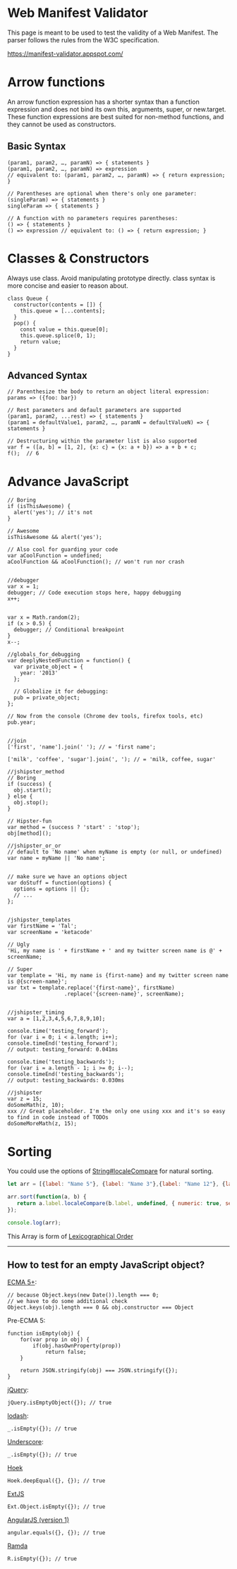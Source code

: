 # Web Manifest Validator

This page is meant to be used to test the validity of a Web Manifest. The parser follows the rules from the W3C specification.

https://manifest-validator.appspot.com/


# Arrow functions

An arrow function expression has a shorter syntax than a function expression and does not bind its own this, arguments, super, or new.target. These function expressions are best suited for non-method functions, and they cannot be used as constructors.

## Basic Syntax

````JS
(param1, param2, …, paramN) => { statements }
(param1, param2, …, paramN) => expression
// equivalent to: (param1, param2, …, paramN) => { return expression; }

// Parentheses are optional when there's only one parameter:
(singleParam) => { statements }
singleParam => { statements }

// A function with no parameters requires parentheses:
() => { statements }
() => expression // equivalent to: () => { return expression; }
````

# Classes & Constructors
Always use class. Avoid manipulating prototype directly.
class syntax is more concise and easier to reason about.
````JS
class Queue {
  constructor(contents = []) {
    this.queue = [...contents];
  }
  pop() {
    const value = this.queue[0];
    this.queue.splice(0, 1);
    return value;
  }
}
````

## Advanced Syntax
````JS
// Parenthesize the body to return an object literal expression:
params => ({foo: bar})

// Rest parameters and default parameters are supported
(param1, param2, ...rest) => { statements }
(param1 = defaultValue1, param2, …, paramN = defaultValueN) => { statements }

// Destructuring within the parameter list is also supported
var f = ([a, b] = [1, 2], {x: c} = {x: a + b}) => a + b + c;
f();  // 6
````


# Advance JavaScript


````JS
// Boring
if (isThisAwesome) {
  alert('yes'); // it's not
}

// Awesome
isThisAwesome && alert('yes');

// Also cool for guarding your code
var aCoolFunction = undefined;
aCoolFunction && aCoolFunction(); // won't run nor crash


//debugger
var x = 1;
debugger; // Code execution stops here, happy debugging
x++;


var x = Math.random(2);
if (x > 0.5) {
  debugger; // Conditional breakpoint
}
x--;

//globals_for_debugging
var deeplyNestedFunction = function() {
  var private_object = {
    year: '2013'
  };
  
  // Globalize it for debugging:
  pub = private_object;
};

// Now from the console (Chrome dev tools, firefox tools, etc)
pub.year;


//join
['first', 'name'].join(' '); // = 'first name';

['milk', 'coffee', 'sugar'].join(', '); // = 'milk, coffee, sugar'

//jshipster_method
// Boring
if (success) {
  obj.start();
} else {
  obj.stop();
}

// Hipster-fun
var method = (success ? 'start' : 'stop');
obj[method]();

//jshipster_or_or
// default to 'No name' when myName is empty (or null, or undefined)
var name = myName || 'No name';


// make sure we have an options object
var doStuff = function(options) {
  options = options || {};
  // ...
};


/jshipster_templates
var firstName = 'Tal';
var screenName = 'ketacode'

// Ugly
'Hi, my name is ' + firstName + ' and my twitter screen name is @' + screenName;

// Super
var template = 'Hi, my name is {first-name} and my twitter screen name is @{screen-name}';
var txt = template.replace('{first-name}', firstName)
                  .replace('{screen-name}', screenName);


//jshipster_timing
var a = [1,2,3,4,5,6,7,8,9,10];

console.time('testing_forward');
for (var i = 0; i < a.length; i++);
console.timeEnd('testing_forward');
// output: testing_forward: 0.041ms

console.time('testing_backwards');
for (var i = a.length - 1; i >= 0; i--);
console.timeEnd('testing_backwards');
// output: testing_backwards: 0.030ms 

//jshipster
var z = 15;
doSomeMath(z, 10);
xxx // Great placeholder. I'm the only one using xxx and it's so easy to find in code instead of TODOs
doSomeMoreMath(z, 15);
````

Sorting
=======
You could use the options of [String#localeCompare](https://developer.mozilla.org/en-US/docs/Web/JavaScript/Reference/Global_Objects/String/localeCompare) for natural sorting.

````JavaScript
let arr = [{label: "Name 5"}, {label: "Name 3"},{label: "Name 12"}, {label: "Name 10"}, {label: "First Name 5"}, {label: "Apple"}, {label: "Orange"}, {label: "water"}];

arr.sort(function(a, b) {
   return a.label.localeCompare(b.label, undefined, { numeric: true, sensitivity: 'base' });
});

console.log(arr);
````
This Array is form of [Lexicographical Order](https://en.wikipedia.org/wiki/Lexicographical_order)


<hr>

## How to test for an empty JavaScript object?

[ECMA 5+][1]:

    // because Object.keys(new Date()).length === 0;
    // we have to do some additional check
    Object.keys(obj).length === 0 && obj.constructor === Object

Pre-ECMA 5:

    function isEmpty(obj) {
        for(var prop in obj) {
            if(obj.hasOwnProperty(prop))
                return false;
        }
    
        return JSON.stringify(obj) === JSON.stringify({});
    }

[jQuery][2]:

    jQuery.isEmptyObject({}); // true

[lodash][3]:

    _.isEmpty({}); // true

[Underscore][4]:

    _.isEmpty({}); // true

[Hoek][5]

    Hoek.deepEqual({}, {}); // true

[ExtJS][6]

    Ext.Object.isEmpty({}); // true

[AngularJS (version 1)][7]

    angular.equals({}, {}); // true

[Ramda][8]

    R.isEmpty({}); // true

  [1]: https://developer.mozilla.org/en-US/docs/Web/JavaScript/Reference/Global_Objects/Object/keys#Browser_compatibility
  [2]: http://api.jquery.com/jQuery.isEmptyObject/
  [3]: https://lodash.com/docs#isEmpty
  [4]: http://underscorejs.org/#isEmpty
  [5]: https://github.com/hapijs/hoek
  [6]: http://docs.sencha.com/extjs/6.0.2/modern/Ext.html#method-isEmpty
  [7]: https://docs.angularjs.org/api/ng/function/angular.equals
  [8]: http://ramdajs.com/docs/#isEmpty



